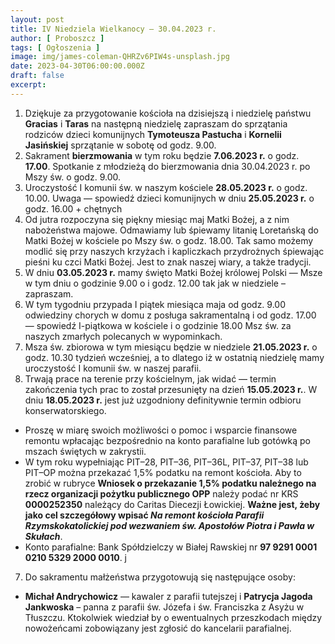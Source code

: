 ```yaml
---
layout: post
title: IV Niedziela Wielkanocy — 30.04.2023 r.
author: [ Proboszcz ]
tags: [ Ogłoszenia ]
image: img/james-coleman-QHRZv6PIW4s-unsplash.jpg
date: 2023-04-30T06:00:00.000Z
draft: false
excerpt: 
---
```


1. Dziękuje za przygotowanie kościoła na dzisiejszą i niedzielę państwu **Gracias** i **Taras**
   na następną niedzielę zapraszam do sprzątania rodziców dzieci komunijnych
   **Tymoteusza Pastucha** i **Kornelii Jasińskiej** sprzątanie w sobotę od godz. 9.00.
2. Sakrament **bierzmowania** w tym roku będzie **7.06.2023 r.** o godz. **17.00**. Spotkanie z
   młodzieżą do bierzmowania dnia 30.04.2023 r. po Mszy św. o godz. 9.00.
3. Uroczystość I komunii św. w naszym kościele **28.05.2023 r.** o godz. 10.00.
   Uwaga — spowiedź dzieci komunijnych w dniu **25.05.2023 r.** o godz. 16.00 + chętnych
4. Od jutra rozpoczyna się piękny miesiąc maj Matki Bożej, a z nim nabożeństwa majowe. Odmawiamy lub
   śpiewamy litanię Loretańską do Matki Bożej w kościele po Mszy św. o godz. 18.00. Tak samo możemy
   modlić się przy naszych krzyżach i kapliczkach przydrożnych śpiewając pieśni ku czci Matki Bożej.
   Jest to znak naszej wiary, a także tradycji.
5. W dniu **03.05.2023 r.** mamy święto Matki Bożej królowej Polski — Msze w tym dniu o godzinie
   9.00 o i godz. 12.00 tak jak w niedziele – zapraszam.
6. W tym tygodniu przypada I piątek miesiąca maja od godz. 9.00 odwiedziny chorych
   w domu z posługa sakramentalną i od godz. 17.00 — spowiedź I-piątkowa w kościele
   i o godzinie 18.00 Msz św. za naszych zmarłych polecanych w wypominkach.
7. Msza św. zbiorowa w tym miesiącu będzie w niedziele **21.05.2023 r.** o godz. 10.30
   tydzień wcześniej, a to dlatego iż w ostatnią niedzielę mamy uroczystość I komunii
   św. w naszej parafii.
8. Trwają prace na terenie przy kościelnym, jak widać — termin zakończenia tych prac to został
   przesunięty na dzień **15.05.2023 r.**. W dniu **18.05.2023 r.** jest już uzgodniony
   definitywnie termin odbioru konserwatorskiego.
- Proszę w miarę swoich możliwości o pomoc i wsparcie finansowe remontu wpłacając bezpośrednio na
  konto parafialne lub gotówką po mszach świętych w zakrystii.
- W tym roku wypełniając PIT–28, PIT–36, PIT–36L, PIT–37, PIT–38 lub PIT–OP można przekazać 1,5%
  podatku na remont kościoła. Aby to zrobić w rubryce **Wniosek o przekazanie 1,5% podatku należnego
  na rzecz organizacji pożytku publicznego OPP** należy podać nr KRS **0000252350** należący do
  Caritas Diecezji Łowickiej. **Ważne jest, żeby jako cel szczegółowy
  wpisać _Na remont kościoła Parafii Rzymskokatolickiej pod wezwaniem św. Apostołów Piotra i Pawła w
  Skułach_**.
- Konto parafialne: Bank Spółdzielczy w Białej Rawskiej nr **97 9291 0001 0210 5329 2000 0010**.
  j

7. Do sakramentu małżeństwa przygotowują się następujące osoby:

- **Michał Andrychowicz** — kawaler z parafii tutejszej i **Patrycja Jagoda Jankwoska** – panna
  z parafii św. Józefa i św. Franciszka z Asyżu w Tłuszczu. Ktokolwiek wiedział by o ewentualnych
  przeszkodach między nowożeńcami zobowiązany jest zgłosić do kancelarii parafialnej.
